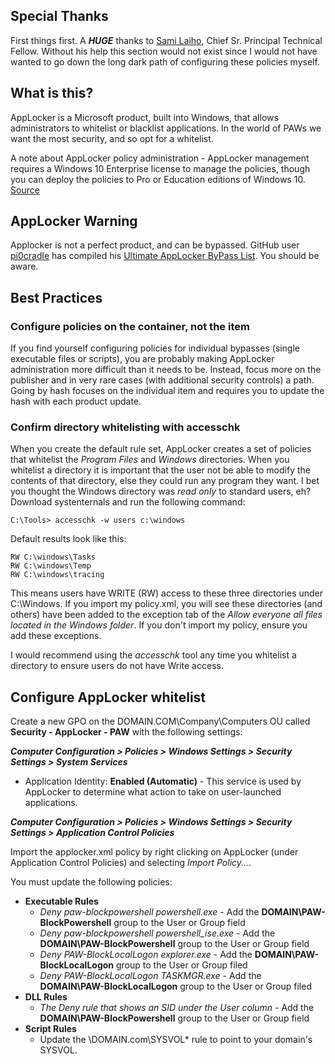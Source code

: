 ## Special Thanks
First things first.  A ***HUGE*** thanks to [Sami Laiho](http://blog.win-fu.com/), Chief Sr. Principal Technical Fellow.  Without his help this section would not exist since I would not have wanted to go down the long dark path of configuring these policies myself.  

## What is this?
AppLocker is a Microsoft product, built into Windows, that allows administrators to whitelist or blacklist applications.  In the world of PAWs we want the most security, and so opt for a whitelist.  

A note about AppLocker policy administration - AppLocker management requires a Windows 10 Enterprise license to manage the policies, though you can deploy the policies to Pro or Education editions of Windows 10. [Source](https://docs.microsoft.com/en-us/windows/device-security/applocker/requirements-to-use-applocker)

## AppLocker Warning
Applocker is not a perfect product, and can be bypassed.  GitHub user [pi0cradle](https://github.com/api0cradle/UltimateAppLockerByPassList/commits?author=api0cradle) has compiled his [Ultimate AppLocker ByPass List](https://github.com/api0cradle/UltimateAppLockerByPassList).  You should be aware.

## Best Practices

### Configure policies on the container, not the item
If you find yourself configuring policies for individual bypasses (single executable files or scripts), you are probably making AppLocker administration more difficult than it needs to be. Instead, focus more on the publisher and in very rare cases (with additional security controls) a path.  Going by hash focuses on the individual item and requires you to update the hash with each product update.

### Confirm directory whitelisting with accesschk
When you create the default rule set, AppLocker creates a set of policies that whitelist the *Program Files* and *Windows* directories.  When you whitelist a directory it is important that the user not be able to modify the contents of that directory, else they could run any program they want.  I bet you thought the Windows directory was *read only* to standard users, eh?  Download systenternals and run the following command:

```
C:\Tools> accesschk -w users c:\windows
```
 Default results look like this:

```
RW C:\windows\Tasks
RW C:\windows\Temp
RW C:\windows\tracing
```

This means users have WRITE (RW) access to these three directories under C:\Windows.  If you import my policy.xml, you will see these directories (and others) have been added to the exception tab of the *Allow everyone all files located in the Windows folder*. If you don't import my policy, ensure you add these exceptions.

I would recommend using the *accesschk* tool any time you whitelist a directory to ensure users do not have Write access.

## Configure AppLocker whitelist

Create a new GPO on the DOMAIN.COM\Company\Computers OU called **Security - AppLocker - PAW** with the following settings:

***Computer Configuration > Policies > Windows Settings > Security Settings > System Services***
* Application Identity: **Enabled (Automatic)** - This service is used by AppLocker to determine what action to take on user-launched applications.

***Computer Configuration > Policies > Windows Settings > Security Settings > Application Control Policies***

Import the applocker.xml policy by right clicking on AppLocker (under Application Control Policies) and selecting *Import Policy...*.

You must update the following policies:
* **Executable Rules**
	* *Deny paw-blockpowershell powershell.exe* - Add the **DOMAIN\PAW-BlockPowershell** group to the User or Group field
	* *Deny paw-blockpowershell powershell_ise.exe* - Add the **DOMAIN\PAW-BlockPowershell** group to the User or Group field
  * *Deny PAW-BlockLocalLogon explorer.exe* - Add the **DOMAIN\PAW-BlockLocalLogon** group to the User or Group filed
  * *Deny PAW-BlockLocalLogon TASKMGR.exe* - Add the **DOMAIN\PAW-BlockLocalLogon** group to the User or Group filed
* **DLL Rules**
	* *The Deny rule that shows an SID under the *User* column* - Add the **DOMAIN\PAW-BlockPowershell** group to the User or Group field
* **Script Rules**
	* Update the \\DOMAIN.com\SYSVOL\* rule to point to your domain's SYSVOL.

